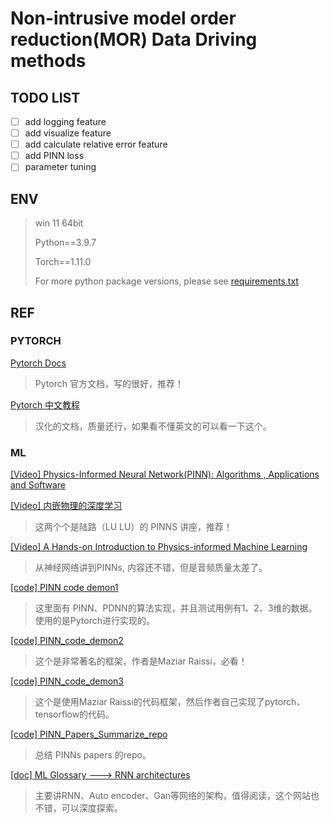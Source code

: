 # Non-intrusive model order reduction(MOR) Data Driving methods

## TODO LIST

- [ ] add logging feature
- [ ] add visualize feature
- [ ] add calculate relative error feature
- [ ] add PINN loss
- [ ] parameter tuning 

## ENV

> win 11 64bit
>
> Python==3.9.7
>
> Torch==1.11.0
>
> For more python package versions, please see [requirements.txt](requirements.txt)

## REF

### PYTORCH

[Pytorch Docs](https://pytorch.org/docs/stable/index.html)

> Pytorch 官方文档，写的很好，推荐！

[Pytorch 中文教程](https://pytorch.apachecn.org/#/README)

> 汉化的文档，质量还行，如果看不懂英文的可以看一下这个。

### ML

[[Video] Physics-Informed Neural Network(PINN): Algorithms , Applications and Software](https://www.bilibili.com/video/BV12P4y1V7sz?spm_id_from=333.337.search-card.all.click)

[[Video] 内嵌物理的深度学习](https://app6ca5octe2206.pc.xiaoe-tech.com/detail/v_61149143e4b054ed7c4d0b26/3?fromH5=true)

> 这两个个是陆路（LU LU）的 PINNS 讲座，推荐！

[[Video] A Hands-on Introduction to Physics-informed Machine Learning](https://www.youtube.com/watch?v=o9JaZGWekWQ&ab_channel=nanohubtechtalks)

> 从神经网络讲到PINNs, 内容还不错，但是音频质量太差了。

[[code] PINN code demon1](https://github.com/cwq2016/POD-PINN)

> 这里面有 PINN、PDNN的算法实现，并且测试用例有1、2、3维的数据。使用的是Pytorch进行实现的。

[[code] PINN_code_demon2](https://github.com/maziarraissi/PINNs)

> 这个是非常著名的框架，作者是Maziar Raissi，必看！

[[code] PINN_code_demon3](https://github.com/jayroxis/PINNs.git)

> 这个是使用Maziar Raissi的代码框架，然后作者自己实现了pytorch、tensorflow的代码。

[[code] PINN_Papers_Summarize_repo](https://github.com/idrl-lab/PINNpapers)

> 总结 PINNs papers 的repo。

[[doc] ML Glossary ---> RNN architectures](https://ml-cheatsheet.readthedocs.io/en/latest/architectures.html)

> 主要讲RNN、Auto encoder、Gan等网络的架构，值得阅读，这个网站也不错，可以深度探索。
